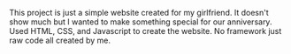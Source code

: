 This project is just a simple website created for my girlfriend. It doesn't show much but I wanted to make something special 
for our anniversary. Used HTML, CSS, and Javascript to create the website. No framework just raw code all created by me.
